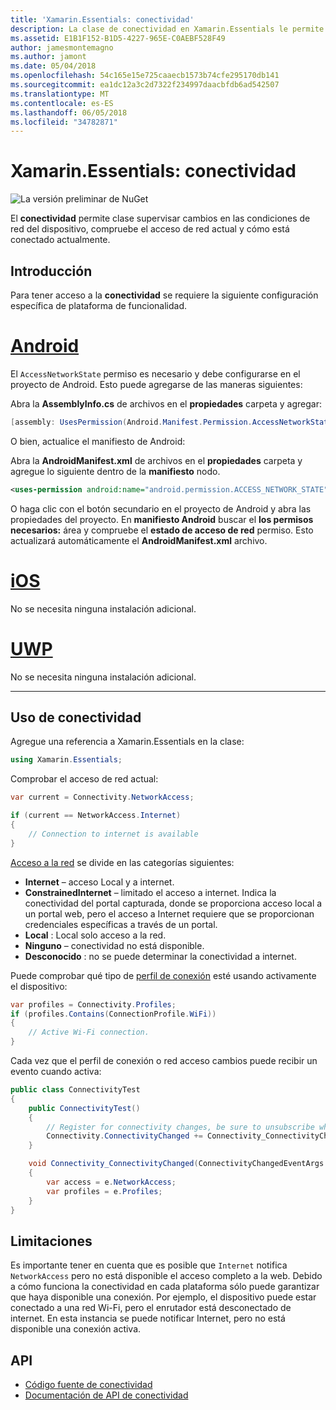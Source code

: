 ```yaml
---
title: 'Xamarin.Essentials: conectividad'
description: La clase de conectividad en Xamarin.Essentials le permite supervisar los cambios en las condiciones de red del dispositivo, compruebe el acceso de red actual y cómo está conectado actualmente.
ms.assetid: E1B1F152-B1D5-4227-965E-C0AEBF528F49
author: jamesmontemagno
ms.author: jamont
ms.date: 05/04/2018
ms.openlocfilehash: 54c165e15e725caaecb1573b74cfe295170db141
ms.sourcegitcommit: ea1dc12a3c2d7322f234997daacbfdb6ad542507
ms.translationtype: MT
ms.contentlocale: es-ES
ms.lasthandoff: 06/05/2018
ms.locfileid: "34782871"
---
```

# <a name="xamarinessentials-connectivity"></a>Xamarin.Essentials: conectividad

![La versión preliminar de NuGet](~/media/shared/pre-release.png)

El **conectividad** permite clase supervisar cambios en las condiciones de red del dispositivo, compruebe el acceso de red actual y cómo está conectado actualmente.

## <a name="getting-started"></a>Introducción

Para tener acceso a la **conectividad** se requiere la siguiente configuración específica de plataforma de funcionalidad.

# <a name="androidtabandroid"></a>[Android](#tab/android)

El `AccessNetworkState` permiso es necesario y debe configurarse en el proyecto de Android. Esto puede agregarse de las maneras siguientes:

Abra la **AssemblyInfo.cs** de archivos en el **propiedades** carpeta y agregar:

```csharp
[assembly: UsesPermission(Android.Manifest.Permission.AccessNetworkState)]
```

O bien, actualice el manifiesto de Android:

Abra la **AndroidManifest.xml** de archivos en el **propiedades** carpeta y agregue lo siguiente dentro de la **manifiesto** nodo.

```xml
<uses-permission android:name="android.permission.ACCESS_NETWORK_STATE" />
```

O haga clic con el botón secundario en el proyecto de Android y abra las propiedades del proyecto. En **manifiesto Android** buscar el **los permisos necesarios:** área y compruebe el **estado de acceso de red** permiso. Esto actualizará automáticamente el **AndroidManifest.xml** archivo.

# <a name="iostabios"></a>[iOS](#tab/ios)

No se necesita ninguna instalación adicional.

# <a name="uwptabuwp"></a>[UWP](#tab/uwp)

No se necesita ninguna instalación adicional.

-----

## <a name="using-connectivity"></a>Uso de conectividad

Agregue una referencia a Xamarin.Essentials en la clase:

```csharp
using Xamarin.Essentials;
```

Comprobar el acceso de red actual:

```csharp
var current = Connectivity.NetworkAccess;

if (current == NetworkAccess.Internet)
{
    // Connection to internet is available
}
```

[Acceso a la red](xref:Xamarin.Essentials.NetworkAccess) se divide en las categorías siguientes:

* **Internet** – acceso Local y a internet.
* **ConstrainedInternet** – limitado el acceso a internet. Indica la conectividad del portal capturada, donde se proporciona acceso local a un portal web, pero el acceso a Internet requiere que se proporcionan credenciales específicas a través de un portal.
* **Local** : Local solo acceso a la red.
* **Ninguno** – conectividad no está disponible.
* **Desconocido** : no se puede determinar la conectividad a internet.

Puede comprobar qué tipo de [perfil de conexión](xref:Xamarin.Essentials.ConnectionProfile) esté usando activamente el dispositivo:

```csharp
var profiles = Connectivity.Profiles;
if (profiles.Contains(ConnectionProfile.WiFi))
{
    // Active Wi-Fi connection.
}
```

Cada vez que el perfil de conexión o red acceso cambios puede recibir un evento cuando activa:

```csharp
public class ConnectivityTest
{
    public ConnectivityTest()
    {
        // Register for connectivity changes, be sure to unsubscribe when finished
        Connectivity.ConnectivityChanged += Connectivity_ConnectivityChanged;
    }

    void Connectivity_ConnectivityChanged(ConnectivityChangedEventArgs  e)
    {
        var access = e.NetworkAccess;
        var profiles = e.Profiles;
    }
}
```

## <a name="limitations"></a>Limitaciones

Es importante tener en cuenta que es posible que `Internet` notifica `NetworkAccess` pero no está disponible el acceso completo a la web. Debido a cómo funciona la conectividad en cada plataforma sólo puede garantizar que haya disponible una conexión. Por ejemplo, el dispositivo puede estar conectado a una red Wi-Fi, pero el enrutador está desconectado de internet. En esta instancia se puede notificar Internet, pero no está disponible una conexión activa.

## <a name="api"></a>API

* [Código fuente de conectividad](https://github.com/xamarin/Essentials/tree/master/Xamarin.Essentials/Connectivity)
* [Documentación de API de conectividad](xref:Xamarin.Essentials.Connectivity)
